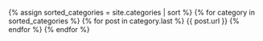{% assign sorted_categories = site.categories | sort %}
{% for category in sorted_categories %}
{% for post in category.last %}
{{ post.url }}
{% endfor %}
{% endfor %}
